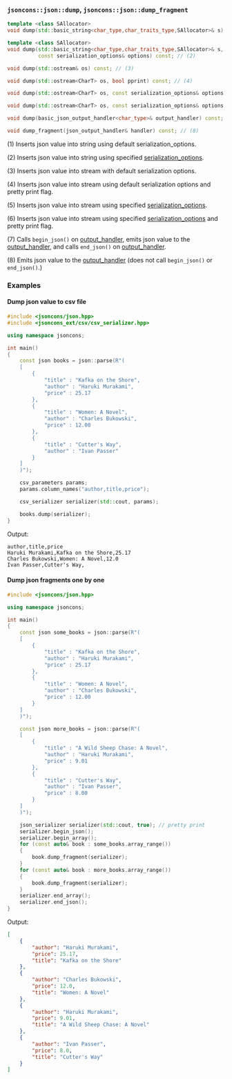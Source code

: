 ### `jsoncons::json::dump`, `jsoncons::json::dump_fragment`

```c++
template <class SAllocator>
void dump(std::basic_string<char_type,char_traits_type,SAllocator>& s) const; // (1)

template <class SAllocator>
void dump(std::basic_string<char_type,char_traits_type,SAllocator>& s, 
          const serialization_options& options) const; // (2)

void dump(std::ostream& os) const; // (3)

void dump(std::ostream<CharT> os, bool pprint) const; // (4)

void dump(std::ostream<CharT> os, const serialization_options& options) const; // (5)

void dump(std::ostream<CharT> os, const serialization_options& options, bool pprint) const; // (6)

void dump(basic_json_output_handler<char_type>& output_handler) const; // (7)

void dump_fragment(json_output_handler& handler) const; // (8)
```

(1) Inserts json value into string using default serialization_options.

(2) Inserts json value into string using specified [serialization_options](../serialization_options.md). 

(3) Inserts json value into stream with default serialization options. 

(4) Inserts json value into stream using default serialization options and pretty print flag. 

(5) Inserts json value into stream using specified [serialization_options](../serialization_options.md). 

(6) Inserts json value into stream using specified [serialization_options](../serialization_options.md) and pretty print flag. 

(7) Calls `begin_json()` on [output_handler](../json_output_handler.md), emits json value to the [output_handler](../json_output_handler.md), and calls `end_json()` on [output_handler](../json_output_handler.md). 

(8) Emits json value to the [output_handler](../json_output_handler.md) (does not call `begin_json()` or `end_json()`.)

### Examples

#### Dump json value to csv file

```c++
#include <jsoncons/json.hpp>
#include <jsoncons_ext/csv/csv_serializer.hpp>

using namespace jsoncons;

int main()
{
    const json books = json::parse(R"(
    [
        {
            "title" : "Kafka on the Shore",
            "author" : "Haruki Murakami",
            "price" : 25.17
        },
        {
            "title" : "Women: A Novel",
            "author" : "Charles Bukowski",
            "price" : 12.00
        },
        {
            "title" : "Cutter's Way",
            "author" : "Ivan Passer"
        }
    ]
    )");

    csv_parameters params;
    params.column_names("author,title,price");

    csv_serializer serializer(std::cout, params);

    books.dump(serializer);
}
```

Output:

```csv
author,title,price
Haruki Murakami,Kafka on the Shore,25.17
Charles Bukowski,Women: A Novel,12.0
Ivan Passer,Cutter's Way,
```

#### Dump json fragments one by one

```c++
#include <jsoncons/json.hpp>

using namespace jsoncons;

int main()
{
    const json some_books = json::parse(R"(
    [
        {
            "title" : "Kafka on the Shore",
            "author" : "Haruki Murakami",
            "price" : 25.17
        },
        {
            "title" : "Women: A Novel",
            "author" : "Charles Bukowski",
            "price" : 12.00
        }
    ]
    )");

    const json more_books = json::parse(R"(
    [
        {
            "title" : "A Wild Sheep Chase: A Novel",
            "author" : "Haruki Murakami",
            "price" : 9.01
        },
        {
            "title" : "Cutter's Way",
            "author" : "Ivan Passer",
            "price" : 8.00
        }
    ]
    )");

    json_serializer serializer(std::cout, true); // pretty print
    serializer.begin_json();
    serializer.begin_array();
    for (const auto& book : some_books.array_range())
    {
        book.dump_fragment(serializer);
    }
    for (const auto& book : more_books.array_range())
    {
        book.dump_fragment(serializer);
    }
    serializer.end_array();
    serializer.end_json();
}
```

Output:

```json
[
    {
        "author": "Haruki Murakami",
        "price": 25.17,
        "title": "Kafka on the Shore"
    },
    {
        "author": "Charles Bukowski",
        "price": 12.0,
        "title": "Women: A Novel"
    },
    {
        "author": "Haruki Murakami",
        "price": 9.01,
        "title": "A Wild Sheep Chase: A Novel"
    },
    {
        "author": "Ivan Passer",
        "price": 8.0,
        "title": "Cutter's Way"
    }
]
```
